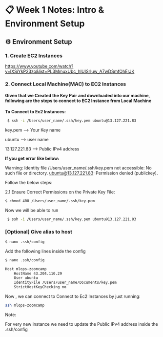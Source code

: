 # 📋 Week 1 Notes: Intro & Environment Setup


## ⚙ Environment Setup 

### 1. Create EC2 Instances

https://www.youtube.com/watch?v=IXSiYkP23zo&list=PL3MmuxUbc_hIUISrluw_A7wDSmfOhErJK 

### 2. Connect Local Machine(MAC) to EC2 Instances
#### Given that we Created the Key Pair and downloaded into our machine, following are the steps to connect to EC2 Instance from Local Machine

**To Connect to Ec2 Instances:**

```sh
 $ ssh -i /Users/user_name/.ssh/key.pem ubuntu@13.127.221.83
```
key.pem       --> Your Key name

ubuntu        --> user name

13.127.221.83 --> Public IPv4 address



**If you get error like below:**

Warning: Identity file /Users/user_name/.ssh/key.pem not accessible: No such file or directory.
ubuntu@13.127.221.83: Permission denied (publickey).

Follow the below steps:

2.1 Ensure Correct Permissions on the Private Key File:

```sh
$ chmod 400 /Users/user_name/.ssh/key.pem
```

Now we will be able to run 

```sh
 $ ssh -i /Users/user_name/.ssh/key.pem ubuntu@13.127.221.83
```

### [Optional] Give alias to host

```sh
$ nano .ssh/config
```

Add the following lines inside the config

```sh
$ nano .ssh/config
```

```sh
Host mlops-zoomcamp
    HostName 43.204.110.29
    User ubuntu
    IdentityFile /Users/user_name/Documents/key.pem
    StrictHostKeyChecking no
```

Now , we can connect to Connect to Ec2 Instances by just running:

```sh
ssh mlops-zoomcamp
```

Note:

For very new instance we need to update the Public IPv4 address inside the .ssh/config


